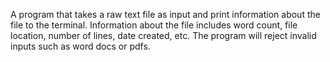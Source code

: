 A program that takes a raw text file as input and print information about the file to the terminal. Information about the file includes word count,
file location, number of lines, date created, etc. The program will reject invalid inputs such as word docs or pdfs.
